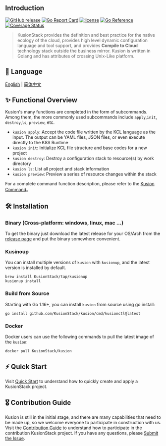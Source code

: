 ## Introduction

[![GitHub release](https://img.shields.io/github/release/KusionStack/kusion.svg)](https://github.com/KusionStack/kusion/releases)
[![Go Report Card](https://goreportcard.com/badge/github.com/KusionStack/kusion)](https://goreportcard.com/report/github.com/KusionStack/kusion)
[![license](https://img.shields.io/github/license/KusionStack/kusion.svg)](https://github.com/KusionStack/kusion/blob/main/LICENSE)
[![Go Reference](https://pkg.go.dev/badge/github.com/KusionStack/kusion.svg)](https://pkg.go.dev/github.com/KusionStack/kusion)
[![Coverage Status](https://coveralls.io/repos/github/KusionStack/kusion/badge.svg)](https://coveralls.io/github/KusionStack/kusion)

> KusionStack provides the definition and best practice for the native ecology of the cloud, provides high level dynamic configuration language and tool support, and provides **Compile to Cloud** technology stack outside the business mirror. Kusion is written in Golang and has attributes of crossing Unix-Like platform.

## 📜 Language

[English](https://github.com/KusionStack/kusion/blob/main/README.md) | [简体中文](https://github.com/KusionStack/kusion/blob/main/README-zh.md)

## ✨ Functional Overview
Kusion's many functions are completed in the form of subcommands. Among them, the more commonly used subcommands include `apply`,`init`, `destroy`,`ls`, `preview`, etc.

- `kusion apply`: Accept the code file written by the KCL language as the input. The output can be YAML files, JSON files, or even execute directly to the K8S Runtime
- `kusion init`: Initialize KCL file structure and base codes for a new project
- `kusion destroy`: Destroy a configuration stack to resource(s) by work directory
- `kusion ls`: List all project and stack information
- `kusion preview`: Preview a series of resource changes within the stack

For a complete command function description, please refer to the [Kusion Command](docs/cmd/en/kusion.md)。

## 🛠️ Installation

### Binary (Cross-platform: windows, linux, mac ...)

To get the binary just download the latest release for your OS/Arch from the [release page](https://github.com/KusionStack/kusion/releases) and put the binary somewhere convenient.

### Kusinoup

You can install multiple versions of `kusion` with `kusionup`, and the latest version is installed by default.

```
brew install KusionStack/tap/kusionup
kusionup install
```

### Build from Source

Starting with Go 1.16+, you can install `kusion` from source using go install:

```
go install github.com/KusionStack/kusion/cmd/kusionctl@latest
```

### Docker

Docker users can use the following commands to pull the latest image of the `kusion`:

```
docker pull KusionStack/kusion
```

## ⚡ Quick Start

Visit [Quick Start](docs/getting-started.md) to understand how to quickly create and apply a KusionStack project.

## 🎖︎ Contribution Guide

Kusion is still in the initial stage, and there are many capabilities that need to be made up, so we welcome everyone to participate in construction with us. Visit the [Contribution Guide](docs/contributing.md) to understand how to participate in the contribution KusionStack project. If you have any questions, please [Submit the Issue](https://github.com/KusionStack/kusion/issues).
